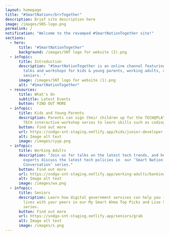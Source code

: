 ```yaml
---
layout: homepage
title: "#SmartNation</br>Together"
description: Brief site description here
image: /images/SNS-logo.png
permalink: /
notification: "Welcome to the revamped #SmartNationTogether site!"
sections:
  - hero:
      title: "#SmartNationTogether"
      background: /images/SNT logo for website (2).png
  - infopic:
      title: Introduction
      description: "#SmartNationTogether is an online channel featuring tech-related
        talks and workshops for kids & young parents, working adults, and
        seniors. "
      image: /images/SNT logo for website (1).png
      alt: "#SmartNationTogether"
  - resources:
      title: What's On
      subtitle: Latest Events
      button: FIND OUT MORE
  - infopic:
      title: Kids and Young Parents
      description: Parents can sign their children up for the TECH@PLAY or FUN WITH
        TECH interactive workshop series to learn skills such as coding and AI.
      button: Find out more
      url: https://sndgo-snt-staging.netlify.app/kids/junior-developer
      alt: Image alt text
      image: /images/cyyp.png
  - infopic:
      title: Working Adults
      description: "Join us for talks on the latest tech trends, and hear our subject
        experts discuss the latest tech policies in  our ‘Smart Nation: In
        Conversation’ series."
      button: Find out more
      url: https://sndgo-snt-staging.netlify.app/working-adults/banking-finance
      alt: Image alt text
      image: /images/wa.png
  - infopic:
      title: Seniors
      description: Learn how digital government services can help you in your daily
        lives with your peers in our My Smart Ahma Top Picks and Live Smart
        series.
      button: Find out more
      url: https://sndgo-snt-staging.netlify.app/seniors/grab
      alt: Image alt text
      image: /images/s.png
---
```

